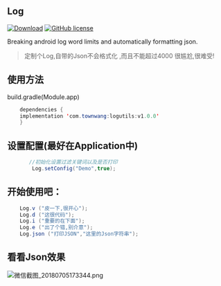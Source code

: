 ## Log
[![Download](https://api.bintray.com/packages/townwang/Log/logutils/images/download.svg)](https://bintray.com/townwang/Log/logutils/_latestVersion)
[![GitHub license](https://img.shields.io/badge/license-Apache%20License%202.0-blue.svg?style=flat)](http://www.apache.org/licenses/LICENSE-2.0)

Breaking android log word limits and automatically formatting json.

> 定制个Log,自带的Json不会格式化 ,而且不能超过4000 很尴尬,很难受!

## 使用方法
build.gradle(Module.app)

```java
	dependencies {
    implementation 'com.townwang:logutils:v1.0.0'
	}
```

## 设置配置(最好在Application中)
```java
       //初始化设置过滤关键词以及是否打印
        Log.setConfig("Demo",true);
```
## 开始使用吧：
```java
    Log.v ("皮一下,很开心");
    Log.d ("这很代码");
    Log.i ("重要的在下面");
    Log.e ("出了个错,别介意");
    Log.json ("打印JSON","这里的Json字符串");
```
## 看看Json效果
![微信截图_20180705173344.png](https://i.loli.net/2018/07/05/5b3de8221f686.png)

